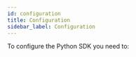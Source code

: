 ```yaml
---
id: configuration
title: Configuration
sidebar_label: Configuration
---
```


To configure the Python SDK you need to:

```

```
